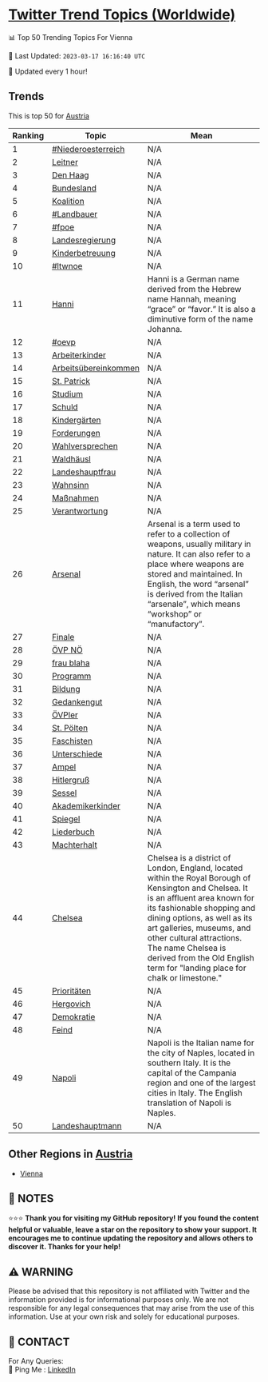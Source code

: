 [Twitter Trend Topics (Worldwide)](https://github.com/ErcinDedeoglu/Twitter-Trend-Topics)
==========


📊 Top 50 Trending Topics For Vienna

📆 Last Updated: `2023-03-17 16:16:40 UTC`

🔧 Updated every 1 hour!


## Trends

This is top 50 for [Austria](</Austria>)

| Ranking | Topic | Mean |
| ------- | ------------ | ------------ |
| 1 | [#Niederoesterreich](http://twitter.com/search?q=%23Niederoesterreich) | N/A |
| 2 | [Leitner](http://twitter.com/search?q=Leitner) | N/A |
| 3 | [Den Haag](http://twitter.com/search?q=Den+Haag) | N/A |
| 4 | [Bundesland](http://twitter.com/search?q=Bundesland) | N/A |
| 5 | [Koalition](http://twitter.com/search?q=Koalition) | N/A |
| 6 | [#Landbauer](http://twitter.com/search?q=%23Landbauer) | N/A |
| 7 | [#fpoe](http://twitter.com/search?q=%23fpoe) | N/A |
| 8 | [Landesregierung](http://twitter.com/search?q=Landesregierung) | N/A |
| 9 | [Kinderbetreuung](http://twitter.com/search?q=Kinderbetreuung) | N/A |
| 10 | [#ltwnoe](http://twitter.com/search?q=%23ltwnoe) | N/A |
| 11 | [Hanni](http://twitter.com/search?q=Hanni) | Hanni is a German name derived from the Hebrew name Hannah, meaning “grace” or “favor.” It is also a diminutive form of the name Johanna. |
| 12 | [#oevp](http://twitter.com/search?q=%23oevp) | N/A |
| 13 | [Arbeiterkinder](http://twitter.com/search?q=Arbeiterkinder) | N/A |
| 14 | [Arbeitsübereinkommen](http://twitter.com/search?q=Arbeits%c3%bcbereinkommen) | N/A |
| 15 | [St. Patrick](http://twitter.com/search?q=St.+Patrick) | N/A |
| 16 | [Studium](http://twitter.com/search?q=Studium) | N/A |
| 17 | [Schuld](http://twitter.com/search?q=Schuld) | N/A |
| 18 | [Kindergärten](http://twitter.com/search?q=Kinderg%c3%a4rten) | N/A |
| 19 | [Forderungen](http://twitter.com/search?q=Forderungen) | N/A |
| 20 | [Wahlversprechen](http://twitter.com/search?q=Wahlversprechen) | N/A |
| 21 | [Waldhäusl](http://twitter.com/search?q=Waldh%c3%a4usl) | N/A |
| 22 | [Landeshauptfrau](http://twitter.com/search?q=Landeshauptfrau) | N/A |
| 23 | [Wahnsinn](http://twitter.com/search?q=Wahnsinn) | N/A |
| 24 | [Maßnahmen](http://twitter.com/search?q=Ma%c3%9fnahmen) | N/A |
| 25 | [Verantwortung](http://twitter.com/search?q=Verantwortung) | N/A |
| 26 | [Arsenal](http://twitter.com/search?q=Arsenal) | Arsenal is a term used to refer to a collection of weapons, usually military in nature. It can also refer to a place where weapons are stored and maintained. In English, the word “arsenal” is derived from the Italian “arsenale”, which means “workshop” or “manufactory”. |
| 27 | [Finale](http://twitter.com/search?q=Finale) | N/A |
| 28 | [ÖVP NÖ](http://twitter.com/search?q=%c3%96VP+N%c3%96) | N/A |
| 29 | [frau blaha](http://twitter.com/search?q=frau+blaha) | N/A |
| 30 | [Programm](http://twitter.com/search?q=Programm) | N/A |
| 31 | [Bildung](http://twitter.com/search?q=Bildung) | N/A |
| 32 | [Gedankengut](http://twitter.com/search?q=Gedankengut) | N/A |
| 33 | [ÖVPler](http://twitter.com/search?q=%c3%96VPler) | N/A |
| 34 | [St. Pölten](http://twitter.com/search?q=St.+P%c3%b6lten) | N/A |
| 35 | [Faschisten](http://twitter.com/search?q=Faschisten) | N/A |
| 36 | [Unterschiede](http://twitter.com/search?q=Unterschiede) | N/A |
| 37 | [Ampel](http://twitter.com/search?q=Ampel) | N/A |
| 38 | [Hitlergruß](http://twitter.com/search?q=Hitlergru%c3%9f) | N/A |
| 39 | [Sessel](http://twitter.com/search?q=Sessel) | N/A |
| 40 | [Akademikerkinder](http://twitter.com/search?q=Akademikerkinder) | N/A |
| 41 | [Spiegel](http://twitter.com/search?q=Spiegel) | N/A |
| 42 | [Liederbuch](http://twitter.com/search?q=Liederbuch) | N/A |
| 43 | [Machterhalt](http://twitter.com/search?q=Machterhalt) | N/A |
| 44 | [Chelsea](http://twitter.com/search?q=Chelsea) | Chelsea is a district of London, England, located within the Royal Borough of Kensington and Chelsea. It is an affluent area known for its fashionable shopping and dining options, as well as its art galleries, museums, and other cultural attractions. The name Chelsea is derived from the Old English term for "landing place for chalk or limestone." |
| 45 | [Prioritäten](http://twitter.com/search?q=Priorit%c3%a4ten) | N/A |
| 46 | [Hergovich](http://twitter.com/search?q=Hergovich) | N/A |
| 47 | [Demokratie](http://twitter.com/search?q=Demokratie) | N/A |
| 48 | [Feind](http://twitter.com/search?q=Feind) | N/A |
| 49 | [Napoli](http://twitter.com/search?q=Napoli) | Napoli is the Italian name for the city of Naples, located in southern Italy. It is the capital of the Campania region and one of the largest cities in Italy. The English translation of Napoli is Naples. |
| 50 | [Landeshauptmann](http://twitter.com/search?q=Landeshauptmann) | N/A |



## Other Regions in [Austria](</Austria>)

* [Vienna](</Austria/Vienna.md>)



## 📝 NOTES

⭐⭐⭐ **Thank you for visiting my GitHub repository! If you found the content helpful or valuable, leave a star on the repository to show your support. It encourages me to continue updating the repository and allows others to discover it. Thanks for your help!**


## ⚠️ WARNING

Please be advised that this repository is not affiliated with Twitter and the information provided is for informational purposes only. We are not responsible for any legal consequences that may arise from the use of this information. Use at your own risk and solely for educational purposes.


## 📨 CONTACT

 For Any Queries:  
            🏓 Ping Me : [LinkedIn](https://www.linkedin.com/in/ercindedeoglu/)
